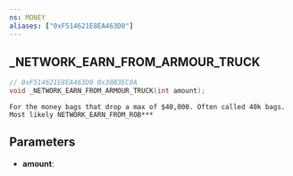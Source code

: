 ```yaml
---
ns: MONEY
aliases: ["0xF514621E8EA463D0"]
---
```

## _NETWORK_EARN_FROM_ARMOUR_TRUCK

```c
// 0xF514621E8EA463D0 0x30B3EC0A
void _NETWORK_EARN_FROM_ARMOUR_TRUCK(int amount);
```

```
For the money bags that drop a max of $40,000. Often called 40k bags.
Most likely NETWORK_EARN_FROM_ROB***
```

## Parameters
* **amount**: 

